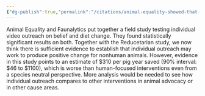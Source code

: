 ```yaml
---
{"dg-publish":true,"permalink":"/citations/animal-equality-showed-that-advocating-for-diet-change-works-but-is-it-cost-effective-rethink-priorities/","tags":["strategy"],"created":"2025-10-23T11:48:28.562+01:00","updated":"2025-10-23T11:48:28.600+01:00"}
---
```


Animal Equality and Faunalytics put together a field study testing individual video outreach on belief and diet change. They found statistically significant results on both. Together with the Reducetarian study, we now think there is sufficient evidence to establish that individual outreach may work to produce positive change for nonhuman animals. However, evidence in this study points to an estimate of $310 per pig year saved (90% interval: $46 to $1100), which is worse than human-focused interventions even from a species neutral perspective. More analysis would be needed to see how individual outreach compares to other interventions in animal advocacy or in other cause areas.